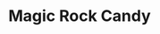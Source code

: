 ---
templateKey: blog-post
featuredpost: false
featuredimage: /assets/Magic_Rock_Candy.png
title: Magic Rock Candy
description: Special Items
testfield: 558
---